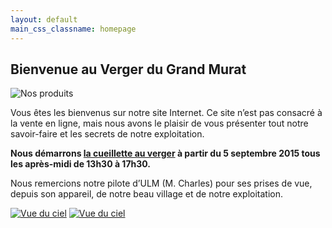 ```yaml
---
layout: default
main_css_classname: homepage
---
```



## Bienvenue au Verger du Grand Murat


<div class="image-container">
    <img class="thumbnail" src="{{ site.baseurl }}/assets/images/home/accueil.jpg" alt="Nos produits" />
</div>

Vous êtes les bienvenus sur notre site Internet. Ce site n’est pas consacré à la vente en ligne, mais nous avons le plaisir de vous présenter tout notre savoir-faire et les secrets de notre exploitation.

**Nous démarrons <a href="{{ site.baseurl }}/nos-produits/la-cueillette-au-verger">la cueillette au verger</a> à partir du 5 septembre 2015 tous les après-midi de 13h30 à 17h30.**

Nous remercions notre pilote d’ULM (M. Charles) pour ses prises de vue, depuis son appareil, de notre beau village et de notre exploitation.

<div class="image-container">
    <a class="thumbnail" href="{{ site.baseurl }}/assets/images/home/ulm_1.jpg"><img src="{{ site.baseurl }}/assets/images/home/ulm_1-vignette.jpg" alt="Vue du ciel" /></a>
    <a class="thumbnail" href="{{ site.baseurl }}/assets/images/home/ulm_2.jpg"><img src="{{ site.baseurl }}/assets/images/home/ulm_2-vignette.jpg" alt="Vue du ciel" /></a>
</div>

